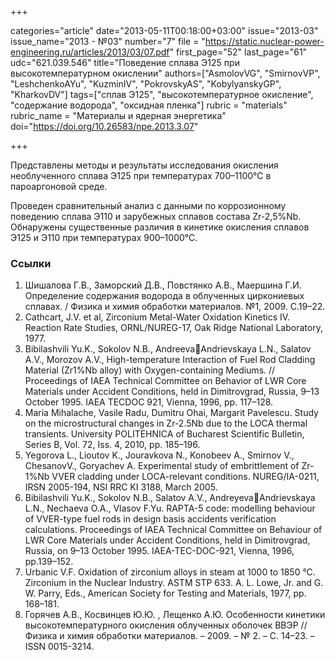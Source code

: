 +++

categories="article"
date="2013-05-11T00:18:00+03:00"
issue="2013-03"
issue_name="2013 - №03"
number="7"
file = "https://static.nuclear-power-engineering.ru/articles/2013/03/07.pdf"
first_page="52"
last_page="61"
udc="621.039.546"
title="Поведение сплава Э125 при высокотемпературном окислении"
authors=["AsmolovVG", "SmirnovVP", "LeshchenkoAYu", "KuzminIV", "PokrovskyAS", "KobylyanskyGP", "KharkovDV"]
tags=["сплав Э125", "высокотемпературное окисление", "содержание водорода", "оксидная пленка"]
rubric = "materials"
rubric_name = "Материалы и ядерная энергетика"
doi="https://doi.org/10.26583/npe.2013.3.07"

+++

Представлены методы и результаты исследования окисления необлученного сплава Э125 при температурах 700–1100°С в пароаргоновой среде.

Проведен сравнительный анализ с данными по коррозионному поведению сплава Э110 и зарубежных сплавов состава Zr-2,5%Nb. Обнаружены существенные различия в кинетике окисления сплавов Э125 и Э110 при температурах 900–1000°С.

### Ссылки

1. Шишалова Г.В., Заморский Д.В., Повстянко А.В., Маершина Г.И. Определение содержания водорода в облученных циркониевых сплавах. / Физика и химия обработки материалов. №1, 2009. С.19–22.
2. Cathcart, J.V. et al, Zirconium Metal-Water Oxidation Kinetics IV. Reaction Rate Studies, ORNL/NUREG-17, Oak Ridge National Laboratory, 1977.
3. Bibilashvili Yu.K., Sokolov N.B., AndreevaAndrievskaya L.N., Salatov A.V., Morozov A.V., High-temperature Interaction of Fuel Rod Cladding Material (Zr1%Nb alloy) with Oxygen-containing Mediums. // Proceedings of IAEA Technical Committee on Behavior of LWR Core Materials under Accident Conditions, held in Dimitrovgrad, Russia, 9–13 October 1995. IAEA TECDOC 921, Vienna, 1996, pp. 117–128.
4. Maria Mihalache, Vasile Radu, Dumitru Ohai, Margarit Pavelescu. Study on the microstructural changes in Zr-2.5Nb due to the LOCA thermal transients. University POLITEHNICA of Bucharest Scientific Bulletin, Series B, Vol. 72, Iss. 4, 2010, pp. 185–196.
5. Yegorova L., Lioutov K., Jouravkova N., Konobeev A., Smirnov V., ChesanovV., Goryachev A. Experimental study of embrittlement of Zr-1%Nb VVER cladding under LOCA-relevant conditions. NUREG/IA-0211, IRSN 2005-194, NSI RRC KI 3188, March 2005.
6. Bibilashvili Yu.K., Sokolov N.B., Salatov A.V., AndreyevaAndrievskaya L.N., Nechaeva O.A., Vlasov F.Yu. RAPTA-5 code: modelling behaviour of VVER-type fuel rods in design basis accidents verification calculations. Proceedings of IAEA Technical Committee on Behaviour of LWR Core Materials under Accident Conditions, held in Dimitrovgrad, Russia, on 9–13 October 1995. IAEA-TEC-DOC-921, Vienna, 1996, pp.139–152.
7. Urbanic V.F. Oxidation of zirconium alloys in steam at 1000 to 1850 °C. Zirconium in the Nuclear Industry. ASTM STP 633. A. L. Lowe, Jr. and G. W. Parry, Eds., American Society for Testing and Materials, 1977, pp. 168–181.
8. Горячев А.В., Косвинцев Ю.Ю. , Лещенко А.Ю. Особенности кинетики высокотемпературного окисления облученных оболочек ВВЭР // Физика и химия обработки материалов. – 2009. – № 2. – С. 14–23. – ISSN 0015-3214.